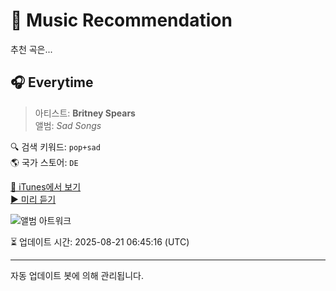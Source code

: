 
# 🎵 Music Recommendation

추천 곡은...

## 🎧 Everytime  
> 아티스트: **Britney Spears**  
> 앨범: _Sad Songs_  

🔍 검색 키워드: `pop+sad`  
🌎 국가 스토어: `DE`

[🔗 iTunes에서 보기](https://music.apple.com/de/album/everytime/904438715?i=904443894&uo=4)  
[▶️ 미리 듣기](https://audio-ssl.itunes.apple.com/itunes-assets/AudioPreview116/v4/83/30/2a/83302a0b-4f95-695f-a700-8e4cb88dd2c1/mzaf_1583508262968311157.plus.aac.p.m4a)

![앨범 아트워크](https://is1-ssl.mzstatic.com/image/thumb/Music126/v4/06/dd/3c/06dd3cb9-882f-7e81-d0b6-c009d65adc2f/886444772556.jpg/100x100bb.jpg)

⏳ 업데이트 시간: 2025-08-21 06:45:16 (UTC)

---
자동 업데이트 봇에 의해 관리됩니다.
